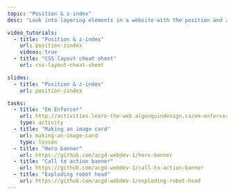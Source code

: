 ```yaml
---
topic: "Position & z-index"
desc: "Look into layering elements in a website with the position and z-index properties."

video_tutorials:
  - title: "Position & z-index"
    url: position-zindex
    videos: true
  - title: "CSS layout cheat sheet"
    url: css-layout-cheat-sheet

slides:
  - title: "Position & z-index"
    url: position-zindex

tasks:
  - title: "Em Enforcer"
    url: http://activities.learn-the-web.algonquindesign.ca/em-enforcer/
    type: activity
  - title: "Making an image card"
    url: making-an-image-card
    type: lesson
  - title: "Hero banner"
    url: https://github.com/acgd-webdev-1/hero-banner
  - title: "Call to action banner"
    url: https://github.com/acgd-webdev-1/call-to-action-banner
  - title: "Exploding robot head"
    url: https://github.com/acgd-webdev-1/exploding-robot-head
---
```

